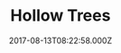 ---
date: 2017-08-13T08:22:58.000Z
title: Hollow Trees
latitude: 52.07751933631437
longitude: 0.907052987412149
url: http://www.hollowtrees.co.uk
category: checkin
---